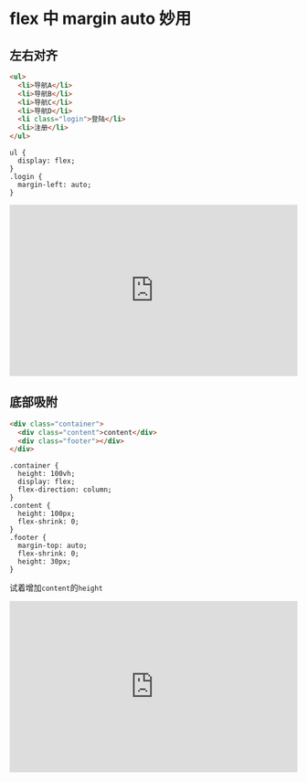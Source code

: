 # flex 中 margin auto 妙用

## 左右对齐

```html
<ul>
  <li>导航A</li>
  <li>导航B</li>
  <li>导航C</li>
  <li>导航D</li>
  <li class="login">登陆</li>
  <li>注册</li>
</ul>
```

```css{5}
ul {
  display: flex;
}
.login {
  margin-left: auto;
}
```

<iframe height="300" style="width: 100%;" scrolling="no" title="Untitled" src="https://codepen.io/tomiaa/embed/QWByeBM?default-tab=css%2Cresult&editable=true" frameborder="no" loading="lazy" allowtransparency="true" allowfullscreen="true">
  See the Pen <a href="https://codepen.io/tomiaa/pen/QWByeBM">
  Untitled</a> by tomiaa (<a href="https://codepen.io/tomiaa">@tomiaa</a>)
  on <a href="https://codepen.io">CodePen</a>.
</iframe>

## 底部吸附

```html
<div class="container">
  <div class="content">content</div>
  <div class="footer"></div>
</div>
```

```css{6-14}
.container {
  height: 100vh;
  display: flex;
  flex-direction: column;
}
.content {
  height: 100px;
  flex-shrink: 0;
}
.footer {
  margin-top: auto;
  flex-shrink: 0;
  height: 30px;
}
```

试着增加`content`的`height`

<iframe height="300" style="width: 100%;" scrolling="no" title="底部吸附" src="https://codepen.io/tomiaa/embed/dyjLJyG?default-tab=css%2Cresult&editable=true" frameborder="no" loading="lazy" allowtransparency="true" allowfullscreen="true">
  See the Pen <a href="https://codepen.io/tomiaa/pen/dyjLJyG">
  底部吸附</a> by tomiaa (<a href="https://codepen.io/tomiaa">@tomiaa</a>)
  on <a href="https://codepen.io">CodePen</a>.
</iframe>
